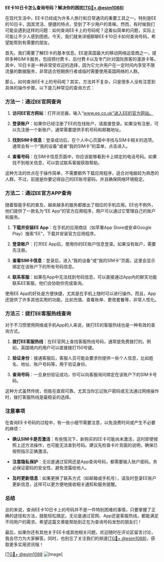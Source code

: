 **EE卡10日卡怎么查询号码？解决你的困扰[[TG💪+ @esim1088](https://t.me/s/esim1088)]**

在现代生活中，EE卡已经成为许多人旅行和日常通讯的重要工具之一。特别是EE的10日卡，因其灵活、便捷的特点，受到了不少用户的青睐。然而，有时候我们可能会遇到这样的问题：如何查询EE卡上的号码呢？这看似简单的问题，实际上可能让不少人感到困惑。今天，我们就来详细聊聊EE卡10日卡如何查询号码，希望能帮到有需要的朋友。

首先，我们需要了解EE卡的基本信息。EE是英国最大的移动网络运营商之一，提供多种SIM卡服务，包括预付费卡、后付费卡以及专门针对国际旅客的漫游卡等。其中，10日卡是一种非常受欢迎的选择，因为它允许用户在一定时间内享受不限流量的数据服务，非常适合短期旅行者或临时需要使用英国网络的人群。

那么，如何查询EE卡上的号码呢？其实，方法并不复杂，只是很多人没有注意到具体的操作步骤。以下是几种常见的查询方式：

### 方法一：通过EE官网查询

1. **访问EE官方网站**：打开浏览器，输入“www.ee.co.uk”进入EE的官方网站。
   
2. **登录账户**：如果你已经注册了EE的在线账户，请直接登录。如果没有注册，可以先注册一个新账户，通常需要提供手机号码和邮箱地址。

3. **找到SIM卡信息**：登录成功后，在个人中心页面中寻找与SIM卡相关的选项。通常会有一个“我的设备”或者“我的SIM卡”的菜单，点击进入。

4. **查看号码**：在SIM卡信息页面中，你应该能够看到卡上绑定的电话号码。如果找不到相关信息，可以尝试联系客服获取帮助。

这种方法的优点在于操作简单，不需要额外下载应用程序，适合对电脑较为熟悉的人群。不过，前提是你要记得自己的EE账号密码，并且确保网络环境稳定。

### 方法二：通过EE官方APP查询

随着智能手机的普及，越来越多的服务都推出了相应的手机应用。EE也不例外，他们提供了一款名为“EE App”的官方应用程序，用户可以通过它管理自己的账户和服务。

1. **下载并安装EE App**：在手机的应用商店（如苹果App Store或安卓Google Play）搜索“EE”，下载并安装官方应用程序。

2. **登录账户**：打开EE App后，使用你的EE账户信息登录。如果没有账户，需要先注册。

3. **查看SIM卡信息**：登录后，进入“我的设备”或“我的SIM卡”页面，这里会显示绑定在该账户下的所有号码信息。

4. **联系客服**：如果在App中无法找到号码信息，可以直接通过App内的聊天功能联系EE客服，他们会协助你完成查询。

使用EE App的好处是方便快捷，尤其是在手机上随时可以进行操作。而且，App还提供了许多其他实用的功能，比如充值、查看账单、更改套餐等，非常人性化。

### 方法三：拨打EE客服热线查询

对于不习惯使用网络或手机App的人来说，拨打EE的客服热线也是一种有效的查询方式。

1. **拨打EE客服热线**：在EE官网上查找客服热线号码，通常是免费拨打的。例如，英国境内的用户可以直接拨打150号键。

2. **验证身份**：接通客服后，客服人员可能会要求你提供一些个人信息，比如姓名、地址、账户号码等，用于验证身份。

3. **查询号码**：一旦身份验证成功，你可以向客服询问绑定在该账户下的SIM卡号码。

这种方式虽然传统，但胜在直观可靠。尤其当你忘记账户密码或无法通过网络操作时，拨打客服热线是最稳妥的选择。

### 注意事项

在查询EE卡号码的过程中，有一些小细节需要注意，以免浪费时间或产生不必要的麻烦：

- **确认SIM卡是否激活**：有些情况下，新购买的EE卡可能尚未激活，这时即使按照上述方法操作，也可能无法查到号码。建议先检查卡片背面的说明，确保已按照指示正确激活。

- **注意隐私保护**：无论是通过官网还是App查询号码，都需要输入账户密码。务必保证密码的安全性，避免泄露给他人。

- **及时更新信息**：如果更换了联系方式（如邮箱或手机号），请及时登录EE账户更新信息，这样可以更方便地接收相关通知和服务提醒。

### 总结

总的来说，查询EE卡10日卡上的号码并不是一件特别困难的事情，只要掌握了正确的途径和方法，就能轻松搞定。无论是通过官网、App还是客服热线，都能满足不同用户的需求。希望这篇文章能帮助到正在为查询号码发愁的朋友们！

最后，如果你还有其他关于EE卡或其他相关问题，欢迎随时在评论区留言讨论，我会尽力为大家解答。同时，也别忘了关注我们的频道[[TG💪+ @esim1088](https://t.me/s/esim1088)]，获取更多实用资讯哦！

[[TG💪+ @esim1088](https://t.me/s/esim1088) ![Image](https://i.postimg.cc/4NQfJmqS/Snipaste-2025-05-13-00-14-12.png)]